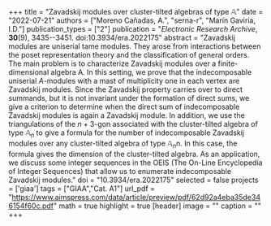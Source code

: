 +++
title = "Zavadskij modules over cluster-tilted algebras of type 𝔸"
date = "2022-07-21"
authors = ["Moreno Cañadas, A.", "serna-r", "Marín Gaviria, I.D."]
publication_types = ["2"]
publication = "*Electronic Research Archive*, **30**(9), 3435--3451. doi:10.3934/era.2022175"
abstract = "Zavadskij modules are uniserial tame modules. They arose from interactions between the poset representation theory and the classification of general orders. The main problem is to characterize Zavadskij modules over a finite-dimensional algebra A. In this setting, we prove that the indecomposable uniserial $A$-modules with a mast of multiplicity one in each vertex are Zavadskij modules. Since the Zavadskij property carries over to direct summands, but it is not invariant under the formation of direct sums, we give a criterion to determine when the direct sum of indecomposable Zavadskij modules is again a Zavadskij module. In addition, we use the triangulations of the $n+3$-gon associated with the cluster-tilted algebra of type 𝔸$_n$ to give a formula for the number of indecomposable Zavadskij modules over any cluster-tilted algebra of type 𝔸$_n$n. In this case, the formula gives the dimension of the cluster-tilted algebra. As an application, we discuss some integer sequences in the OEIS (The On-Line Encyclopedia of Integer Sequences) that allow us to enumerate indecomposable Zavadskij modules."
doi = "10.3934/era.2022175"
selected = false
projects = ['giaa']
tags = ["GIAA","Cat. A1"]
url_pdf = "https://www.aimspress.com/data/article/preview/pdf/62d92a4eba35de346154f60c.pdf"
math = true
highlight = true
[header]
image = ""
caption = ""
+++
